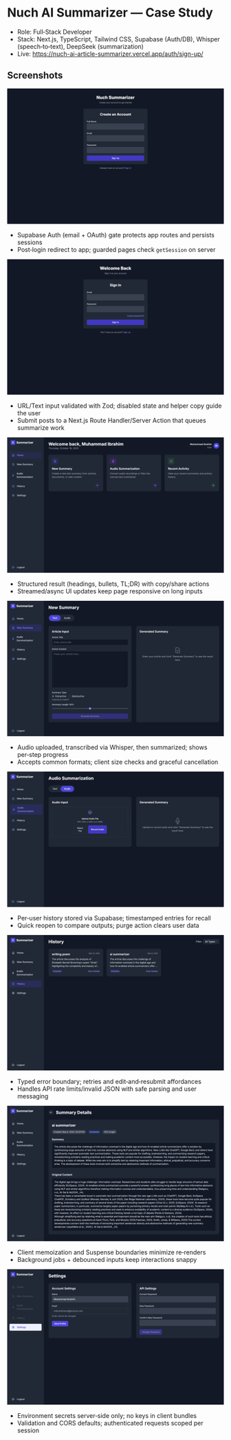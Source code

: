 # Nuch AI Summarizer — Case Study

- Role: Full‑Stack Developer
- Stack: Next.js, TypeScript, Tailwind CSS, Supabase (Auth/DB), Whisper (speech‑to‑text), DeepSeek (summarization)
- Live: https://nuch-ai-article-summarizer.vercel.app/auth/sign-up/

## Screenshots

![Auth / Landing](/projects/Nuch-1.png)
- Supabase Auth (email + OAuth) gate protects app routes and persists sessions
- Post‑login redirect to app; guarded pages check `getSession` on server

![Paste Article](/projects/Nuch-2.png)
- URL/Text input validated with Zod; disabled state and helper copy guide the user
- Submit posts to a Next.js Route Handler/Server Action that queues summarize work

![Summarization Output](/projects/Nuch-3.png)
- Structured result (headings, bullets, TL;DR) with copy/share actions
- Streamed/async UI updates keep page responsive on long inputs

![Audio Upload](/projects/Nuch-4.png)
- Audio uploaded, transcribed via Whisper, then summarized; shows per‑step progress
- Accepts common formats; client size checks and graceful cancellation

![History](/projects/Nuch-5.png)
- Per‑user history stored via Supabase; timestamped entries for recall
- Quick reopen to compare outputs; purge action clears user data

![Error Handling](/projects/Nuch-6.png)
- Typed error boundary; retries and edit‑and‑resubmit affordances
- Handles API rate limits/invalid JSON with safe parsing and user messaging

![Performance](/projects/Nuch-7.png)
- Client memoization and Suspense boundaries minimize re‑renders
- Background jobs + debounced inputs keep interactions snappy

![Security](/projects/Nuch-8.png)
- Environment secrets server‑side only; no keys in client bundles
- Validation and CORS defaults; authenticated requests scoped per session
